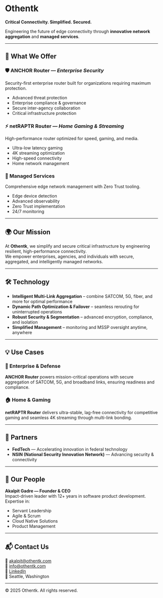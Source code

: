 # Othentk  
**Critical Connectivity. Simplified. Secured.**  

Engineering the future of edge connectivity through **innovative network aggregation** and **managed services**.  

---

## 🚀 What We Offer  

### 🛡️ ANCHOR Router — *Enterprise Security*  
Security-first enterprise router built for organizations requiring maximum protection.  
- Advanced threat protection  
- Enterprise compliance & governance  
- Secure inter-agency collaboration  
- Critical infrastructure protection  

### ⚡ netRAPTR Router — *Home Gaming & Streaming*  
High-performance router optimized for speed, gaming, and media.  
- Ultra-low latency gaming  
- 4K streaming optimization  
- High-speed connectivity  
- Home network management  

### 🔧 Managed Services  
Comprehensive edge network management with Zero Trust tooling.  
- Edge device detection  
- Advanced observability  
- Zero Trust implementation  
- 24/7 monitoring  

---

## 🌍 Our Mission  
At **Othentk**, we simplify and secure critical infrastructure by engineering resilient, high-performance connectivity.  
We empower enterprises, agencies, and individuals with secure, aggregated, and intelligently managed networks.  

---

## 🛠️ Technology  

- **Intelligent Multi-Link Aggregation** – combine SATCOM, 5G, fiber, and more for optimal performance  
- **Dynamic Path Optimization & Failover** – seamless rerouting for uninterrupted operations  
- **Robust Security & Segmentation** – advanced encryption, compliance, and isolation  
- **Simplified Management** – monitoring and MSSP oversight anytime, anywhere  

---

## 💡 Use Cases  

### 🏢 Enterprise & Defense  
**ANCHOR Router** powers mission-critical operations with secure aggregation of SATCOM, 5G, and broadband links, ensuring readiness and compliance.  

### 🏠 Home & Gaming  
**netRAPTR Router** delivers ultra-stable, lag-free connectivity for competitive gaming and seamless 4K streaming through multi-link bonding.  

---

## 🤝 Partners  

- **FedTech** — Accelerating innovation in federal technology  
- **NSIN (National Security Innovation Network)** — Advancing security & connectivity  

---

## 👥 Our People  

**Akalpit Gadre — Founder & CEO**  
Impact-driven leader with 12+ years in software product development. Expertise in:  
- Servant Leadership  
- Agile & Scrum  
- Cloud Native Solutions  
- Product Management  

---

## 📬 Contact Us  

📧 [akalpit@othentk.com](mailto:akalpit@othentk.com)  
📧 [info@othentk.com](mailto:info@othentk.com)  
💼 [LinkedIn](https://www.linkedin.com)  
📍 Seattle, Washington  

---

© 2025 Othentk. All rights reserved.  
